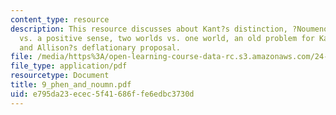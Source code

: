 ```yaml
---
content_type: resource
description: This resource discusses about Kant?s distinction, ?Noumenon? in a negative
  vs. a positive sense, two worlds vs. one world, an old problem for Kant?s distinction
  and Allison?s deflationary proposal.
file: /media/https%3A/open-learning-course-data-rc.s3.amazonaws.com/24-201-topics-in-the-history-of-philosophy-kant-fall-2005/e795da23ecec5f41686ffe6edbc3730d_9_phen_and_noumn.pdf
file_type: application/pdf
resourcetype: Document
title: 9_phen_and_noumn.pdf
uid: e795da23-ecec-5f41-686f-fe6edbc3730d
---
```

